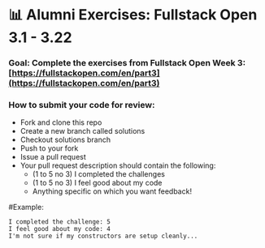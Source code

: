 # 📊 Alumni Exercises: Fullstack Open 3.1 - 3.22

### Goal: Complete the exercises from Fullstack Open Week 3: [https://fullstackopen.com/en/part3](https://fullstackopen.com/en/part3)

### How to submit your code for review:

- Fork and clone this repo
- Create a new branch called solutions
- Checkout solutions branch
- Push to your fork
- Issue a pull request
- Your pull request description should contain the following:
  - (1 to 5 no 3) I completed the challenges
  - (1 to 5 no 3) I feel good about my code
  - Anything specific on which you want feedback!

#Example:
```
I completed the challenge: 5
I feel good about my code: 4
I'm not sure if my constructors are setup cleanly...
```
